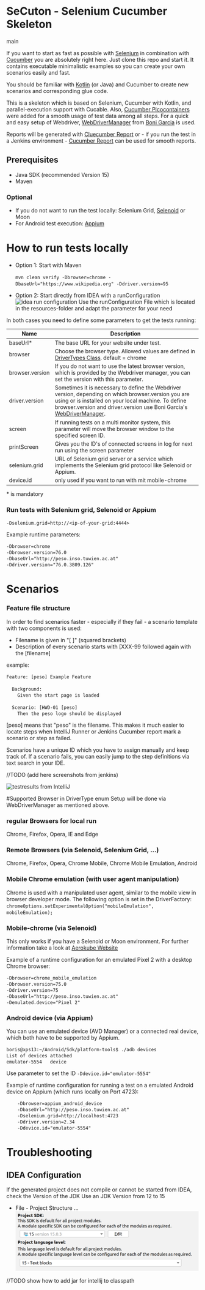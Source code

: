 # SeCuton - Selenium Cucumber Skeleton

main

If you want to start as fast as possible with [Selenium](https://github.com/SeleniumHQ/selenium) in combination with [Cucumber](https://github.com/cucumber/cucumber) you are absolutely right here. Just clone this repo and start it. It contains executable minimalistic examples so you can create your own scenarios easily and fast.

You should be familiar with [Kotlin](https://kotlinlang.org/) (or Java) and Cucumber to create new scenarios and corresponding glue code.

This is a skeleton which is based on Selenium, Cucumber with Kotlin, and parallel-execution support with Cucable.
Also, [Cucumber Picocontainers](https://github.com/cucumber/cucumber-jvm/tree/master/picocontainer) were added for a smooth usage of test data among all steps.
For a quick and easy setup of Webdriver, [WebDriverManager](https://github.com/bonigarcia/webdrivermanager) from [Boni Garcia](https://github.com/bonigarcia/bonigarcia.github.io) is used. 

Reports will be generated with [Cluecumber Report](https://github.com/trivago/cluecumber-report-plugin) or - if you run the test in a Jenkins environment - [Cucumber Report](https://wiki.jenkins.io/display/JENKINS/Cucumber+Reports+Plugin) can be used for smooth reports.


## Prerequisites
* Java SDK (recommended Version 15)
* Maven

### Optional
* If you do not want to run the test locally: Selenium Grid, [Selenoid](https://github.com/aerokube/selenoid) or Moon
* For Android test execution: [Appium](https://github.com/appium/appium)  


# How to run tests locally

* Option 1: Start with Maven

     `mvn clean verify -Dbrowser=chrome -DbaseUrl="https://www.wikipedia.org" -Ddriver.version=95` 

* Option 2: Start directly from IDEA with a runConfiguration
![idea run configuration](docs/images/idea_runConfig.png)
Use the runConfiguration File which is located in the resources-folder and adapt the parameter for your need

In both cases you need to define some parameters to get the tests running:

| Name | Description |
|------|-------------|
| baseUrl* | The base URL for your website under test. |
| browser | Choose the browser type. Allowed values are defined in [DriverTypes Class](src/test/kotlin/at.co.boris.secton/driverutil/DriverTypes.kt). default = chrome |
| browser.version | If you do not want to use the latest browser version, which is provided by the Webdriver manager, you can set the version with this parameter.|
| driver.version | Sometimes it is necessary to define the Webdriver version, depending on which browser.version you are using or is installed on your local machine. To define browser.version and driver.version use Boni Garcia's [WebDriverManager](https://github.com/bonigarcia/webdrivermanager).|  
| screen | If running tests on a multi monitor system, this parameter will move the browser window to the specified screen ID. |
| printScreen | Gives you the ID's of connected screens in log for next run using the screen parameter |
| selenium.grid | URL of Selenium grid server or a service which implements the Selenium grid protocol like Selenoid or Appium. |
| device.id | only used if you want to run with mit mobile-chrome
\* is mandatory

### Run tests with Selenium grid, Selenoid or Appium

    -Dselenium.grid=http://<ip-of-your-grid:4444>

Example runtime parameters:

    -Dbrowser=chrome
    -Dbrowser.version=76.0
    -DbaseUrl="http://peso.inso.tuwien.ac.at"
    -Ddriver.version="76.0.3809.126"

# Scenarios
### Feature file structure
In order to find scenarios faster - especially if they fail - a scenario template with two components is used:
* Filename is given in "[ ]" (squared brackets)
* Description of every scenario starts with [XXX-99 followed again with the [filename]

example:


    Feature: [peso] Example Feature

      Background:
        Given the start page is loaded

      Scenario: [HWD-01 [peso]
        Then the peso logo should be displayed
      
      
[peso] means that "peso" is the filename. This makes it much easier to locate steps when IntelliJ Runner or Jenkins Cucumber report mark a scenario or step as failed.

Scenarios have a unique ID which you have to assign manually and keep track of. If a scenario fails, you can easily jump to the step definitions via text search in your IDE.


//TODO (add here screenshots from jenkins)

![testresults from IntelliJ](docs/images/testresults_idea.png)


#Supported Browser in DriverType enum
Setup will be done via WebDriverManager as mentioned above.
### regular Browsers for local run
Chrome, Firefox, Opera, IE and Edge

### Remote Browsers (via Selenoid, Selenium Grid, ...)
Chrome, Firefox, Opera, Chrome Mobile, Chrome Mobile Emulation, Android

### Mobile Chrome emulation (with user agent manipulation)
Chrome is used with a manipulated user agent, similar to the mobile view in browser developer mode.
The following option is set in the DriverFactory: 
 `chromeOptions.setExperimentalOption("mobileEmulation", mobileEmulation);`

### Mobile-chrome (via Selenoid)
This only works if you have a Selenoid or Moon environment. For further information take a look at [Aerokube Website](https://aerokube.com) 

Example of a runtime configuration for an emulated Pixel 2 with a desktop Chrome browser:

    -Dbrowser=chrome_mobile_emulation
    -Dbrowser.version=75.0
    -Ddriver.version=75
    -DbaseUrl="http://peso.inso.tuwien.ac.at"
    -Demulated.device="Pixel 2"
    
### Android device (via Appium)
You can use an emulated device (AVD Manager) or a connected real device, which both have to be supported by Appium.


    boris@xps13:~/Android/Sdk/platform-tools$ ./adb devices
    List of devices attached
    emulator-5554	device

Use parameter to set the ID `-Ddevice.id="emulator-5554"`

Example of runtime configuration for running a test on a emulated Android device on Appium (which runs locally on Port 4723):

        -Dbrowser=appium_android_device
        -DbaseUrl="http://peso.inso.tuwien.ac.at"
        -Dselenium.grid=http://localhost:4723
        -Ddriver.version=2.34
        -Ddevice.id="emulator-5554"


# Troubleshooting
## IDEA Configuration

If the generated project does not compile or cannot be started from IDEA, check the Version of the JDK
Use an JDK Version from 12 to 15

* File - Project Structure ...
![name](src/test/resources/docs/project_sdk_settings.png)

//TODO show how to add jar for intellij to classpath
